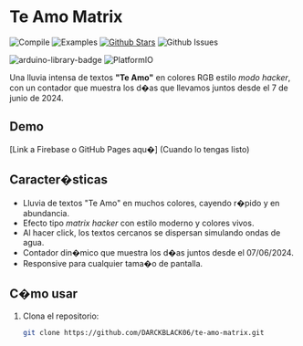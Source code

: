 
# Te Amo Matrix
![Compile](https://github.com/mobizt/Firebase-ESP-Client/actions/workflows/compile_library.yml/badge.svg) ![Examples](https://github.com/mobizt/Firebase-ESP-Client/actions/workflows/compile_examples.yml/badge.svg)  [![Github Stars](https://img.shields.io/github/stars/mobizt/Firebase-ESP-Client?logo=github)](https://github.com/mobizt/Firebase-ESP-Client/stargazers) ![Github Issues](https://img.shields.io/github/issues/mobizt/Firebase-ESP-Client?logo=github)

![arduino-library-badge](https://www.ardu-badge.com/badge/Firebase%20Arduino%20Client%20Library%20for%20ESP8266%20and%20ESP32.svg) ![PlatformIO](https://badges.registry.platformio.org/packages/mobizt/library/Firebase%20Arduino%20Client%20Library%20for%20ESP8266%20and%20ESP32.svg)

Una lluvia intensa de textos **"Te Amo"** en colores RGB estilo *modo hacker*, con un contador que muestra los d�as que llevamos juntos desde el 7 de junio de 2024.

## Demo

[Link a Firebase o GitHub Pages aqu�] (Cuando lo tengas listo)

## Caracter�sticas

- Lluvia de textos "Te Amo" en muchos colores, cayendo r�pido y en abundancia.
- Efecto tipo *matrix hacker* con estilo moderno y colores vivos.
- Al hacer click, los textos cercanos se dispersan simulando ondas de agua.
- Contador din�mico que muestra los d�as juntos desde el 07/06/2024.
- Responsive para cualquier tama�o de pantalla.

## C�mo usar

1. Clona el repositorio:
   ```bash
   git clone https://github.com/DARCKBLACK06/te-amo-matrix.git
